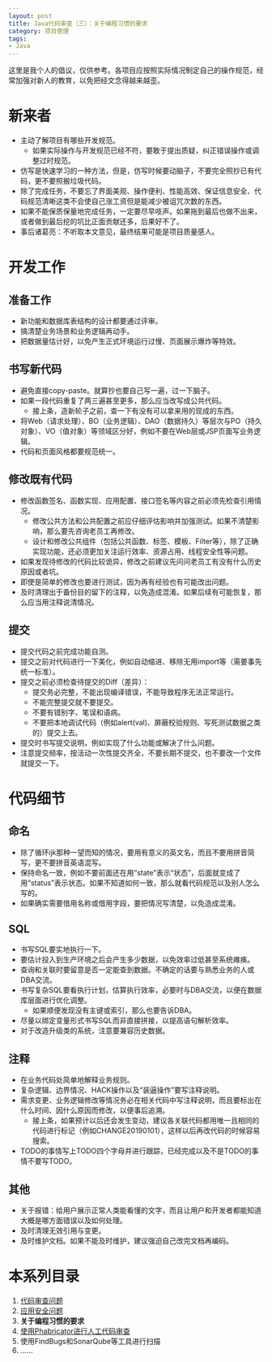 ```yaml
---
layout: post
title: Java代码审查（三）：关于编程习惯的要求
category: 项目管理
tags: 
- Java
---
```

这里是我个人的倡议，仅供参考。各项目应按照实际情况制定自己的操作规范，经常加强对新人的教育，以免把经文念得越来越歪。
<!-- more -->

# 新来者
* 主动了解项目有哪些开发规范。
    * 如果实际操作与开发规范已经不符，要敢于提出质疑，纠正错误操作或调整过时规范。
* 仿写是快速学习的一种方法，但是，仿写时候要动脑子，不要完全照抄已有代码，更不要照搬垃圾代码。
* 除了完成任务，不要忘了界面美观、操作便利、性能高效、保证信息安全、代码规范清晰这类不会使自己涨工资但是能减少被诅咒次数的东西。
* 如果不能保质保量地完成任务，一定要尽早吱声。如果拖到最后也做不出来，或者做到最后挖的坑比正面贡献还多，后果好不了。
* 事后诸葛亮：不听取本文意见，最终结果可能是项目质量感人。

# 开发工作
## 准备工作
* 新功能和数据库表结构的设计都要通过评审。
* 搞清楚业务场景和业务逻辑再动手。
* 把数据量估计好，以免产生正式环境运行过慢、页面展示爆炸等特效。

## 书写新代码
* 避免直接copy-paste。就算抄也要自己写一遍，过一下脑子。
* 如果一段代码重复了两三遍甚至更多，那么应当改写成公共代码。
    * 接上条，造新轮子之前，查一下有没有可以拿来用的现成的东西。
* 将Web（请求处理）、BO（业务逻辑）、DAO（数据持久）等层次与PO（持久对象）、VO（值对象）等领域区分好，例如不要在Web层或JSP页面写业务逻辑。
* 代码和页面风格都要规范统一。

## 修改既有代码
* 修改函数签名、函数实现、应用配置、接口签名等内容之前必须先检查引用情况。
    * 修改公共方法和公共配置之前应仔细评估影响并加强测试。如果不清楚影响，那么要先咨询老员工再修改。
    * 设计和修改公共组件（包括公共函数、标签、模板、Filter等），除了正确实现功能，还必须更加关注运行效率、资源占用、线程安全性等问题。
* 如果发现待修改的代码比较诡异，修改之前建议先问问老员工有没有什么历史原因或者坑。
* 即使是简单的修改也要进行测试，因为再有经验也有可能改出问题。
* 及时清理出于备份目的留下的注释，以免造成混淆。如果后续有可能恢复，那么应当用注释说清情况。

## 提交
* 提交代码之前完成功能自测。
* 提交之前对代码进行一下美化，例如自动缩进、移除无用import等（需要事先统一标准）。
* 提交之前必须检查待提交的Diff（差异）：
    * 提交务必完整，不能出现编译错误，不能导致程序无法正常运行。
    * 不能完整提交就不要提交。
    * 不要有错别字、笔误和语病。
    * 不要把本地调试代码（例如alert(val)、屏蔽校验规则、写死测试数据之类的）提交上去。
* 提交时书写提交说明，例如实现了什么功能或解决了什么问题。
* 注意提交频率，按活动一次性提交齐全，不要长期不提交，也不要改一个文件就提交一下。

# 代码细节
## 命名
* 除了循环ijk那种一望而知的情况，要用有意义的英文名，而且不要用拼音简写，更不要拼音英语混写。
* 保持命名一致，例如不要前面还在用“state”表示“状态”，后面就变成了用“status”表示状态。如果不知道如何一致，那么就看代码规范以及别人怎么写的。
* 如果确实需要借用名称或借用字段，要把情况写清楚，以免造成混淆。

## SQL
* 书写SQL要实地执行一下。
* 要估计投入到生产环境之后会产生多少数据，以免效率过低甚至系统瘫痪。
* 查询和关联时要留意是否一定能查到数据。不确定的话要与熟悉业务的人或DBA交流。
* 书写复杂SQL要看执行计划，估算执行效率，必要时与DBA交流，以便在数据库层面进行优化调整。
    * 如果顺便发现没有主键或索引，那么也要告诉DBA。
* 尽量以绑定变量形式书写SQL而非直接拼接，以提高语句解析效率。
* 对于改造升级类的系统，注意要兼容历史数据。

## 注释
* 在业务代码处简单地解释业务规则。
* 复杂逻辑、边界情况、HACK操作以及“装逼操作”要写注释说明。
* 需求变更、业务逻辑修改等情况务必在相关代码中写注释说明，而且要标出在什么时间、因什么原因而修改，以便事后追溯。
    * 接上条，如果预计以后还会发生变动，建议各关联代码都用唯一且相同的代码进行标记（例如CHANGE20190101），这样以后再改代码的时候容易搜索。
* TODO的事情写上TODO四个字母并进行跟踪，已经完成以及不是TODO的事情不要写TODO。

## 其他
* 关于报错：给用户展示正常人类能看懂的文字，而且让用户和开发者都能知道大概是哪方面错误以及如何处理。
* 及时清理无效引用与变更。
* 及时维护文档。如果不能及时维护，建议强迫自己改完文档再编码。

# 本系列目录
1. [代码审查问题](/2019/01/02/java-code-review-1)
2. [应用安全问题](/2019/01/03/java-code-review-2)
3. **关于编程习惯的要求**
4. [使用Phabricator进行人工代码审查](/2019/02/06/java-code-review-4)
5. 使用FindBugs和SonarQube等工具进行扫描
6. ……
